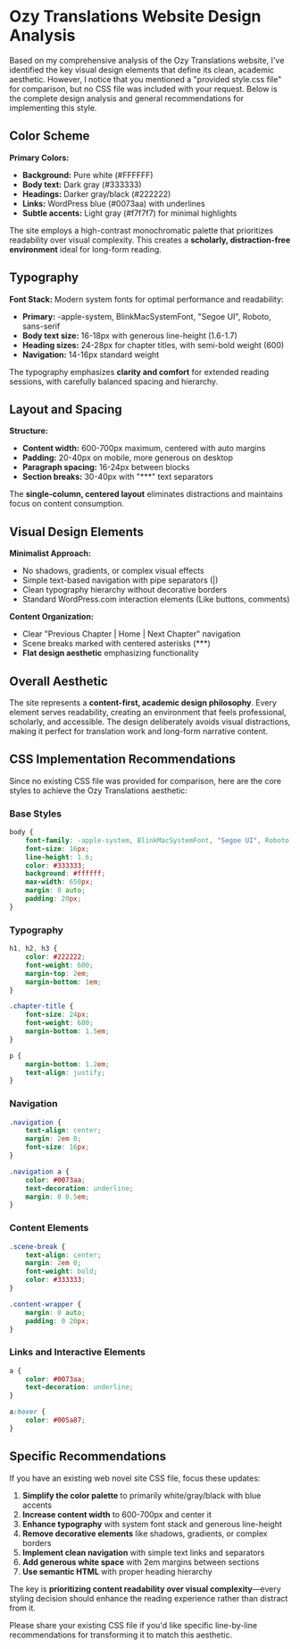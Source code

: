 # Ozy Translations Website Design Analysis

Based on my comprehensive analysis of the Ozy Translations website, I've identified the key visual design elements that define its clean, academic aesthetic. However, I notice that you mentioned a "provided style.css file" for comparison, but no CSS file was included with your request. Below is the complete design analysis and general recommendations for implementing this style.

## Color Scheme

**Primary Colors:**
- **Background:** Pure white (#FFFFFF) 
- **Body text:** Dark gray (#333333)
- **Headings:** Darker gray/black (#222222)
- **Links:** WordPress blue (#0073aa) with underlines
- **Subtle accents:** Light gray (#f7f7f7) for minimal highlights

The site employs a high-contrast monochromatic palette that prioritizes readability over visual complexity. This creates a **scholarly, distraction-free environment** ideal for long-form reading.

## Typography

**Font Stack:** Modern system fonts for optimal performance and readability:
- **Primary:** -apple-system, BlinkMacSystemFont, "Segoe UI", Roboto, sans-serif
- **Body text size:** 16-18px with generous line-height (1.6-1.7)
- **Heading sizes:** 24-28px for chapter titles, with semi-bold weight (600)
- **Navigation:** 14-16px standard weight

The typography emphasizes **clarity and comfort** for extended reading sessions, with carefully balanced spacing and hierarchy.

## Layout and Spacing

**Structure:**
- **Content width:** 600-700px maximum, centered with auto margins  
- **Padding:** 20-40px on mobile, more generous on desktop
- **Paragraph spacing:** 16-24px between blocks
- **Section breaks:** 30-40px with "***" text separators

The **single-column, centered layout** eliminates distractions and maintains focus on content consumption.

## Visual Design Elements

**Minimalist Approach:**
- No shadows, gradients, or complex visual effects
- Simple text-based navigation with pipe separators (|)
- Clean typography hierarchy without decorative borders
- Standard WordPress.com interaction elements (Like buttons, comments)

**Content Organization:**
- Clear "Previous Chapter | Home | Next Chapter" navigation
- Scene breaks marked with centered asterisks (***)
- **Flat design aesthetic** emphasizing functionality

## Overall Aesthetic

The site represents a **content-first, academic design philosophy**. Every element serves readability, creating an environment that feels professional, scholarly, and accessible. The design deliberately avoids visual distractions, making it perfect for translation work and long-form narrative content.

## CSS Implementation Recommendations

Since no existing CSS file was provided for comparison, here are the core styles to achieve the Ozy Translations aesthetic:

### Base Styles
```css
body {
    font-family: -apple-system, BlinkMacSystemFont, "Segoe UI", Roboto, sans-serif;
    font-size: 16px;
    line-height: 1.6;
    color: #333333;
    background: #ffffff;
    max-width: 650px;
    margin: 0 auto;
    padding: 20px;
}
```

### Typography
```css
h1, h2, h3 {
    color: #222222;
    font-weight: 600;
    margin-top: 2em;
    margin-bottom: 1em;
}

.chapter-title {
    font-size: 24px;
    font-weight: 600;
    margin-bottom: 1.5em;
}

p {
    margin-bottom: 1.2em;
    text-align: justify;
}
```

### Navigation
```css
.navigation {
    text-align: center;
    margin: 2em 0;
    font-size: 16px;
}

.navigation a {
    color: #0073aa;
    text-decoration: underline;
    margin: 0 0.5em;
}
```

### Content Elements
```css
.scene-break {
    text-align: center;
    margin: 2em 0;
    font-weight: bold;
    color: #333333;
}

.content-wrapper {
    margin: 0 auto;
    padding: 0 20px;
}
```

### Links and Interactive Elements
```css
a {
    color: #0073aa;
    text-decoration: underline;
}

a:hover {
    color: #005a87;
}
```

## Specific Recommendations

If you have an existing web novel site CSS file, focus these updates:

1. **Simplify the color palette** to primarily white/gray/black with blue accents
2. **Increase content width** to 600-700px and center it
3. **Enhance typography** with system font stack and generous line-height
4. **Remove decorative elements** like shadows, gradients, or complex borders  
5. **Implement clean navigation** with simple text links and separators
6. **Add generous white space** with 2em margins between sections
7. **Use semantic HTML** with proper heading hierarchy

The key is **prioritizing content readability over visual complexity**—every styling decision should enhance the reading experience rather than distract from it.

Please share your existing CSS file if you'd like specific line-by-line recommendations for transforming it to match this aesthetic.